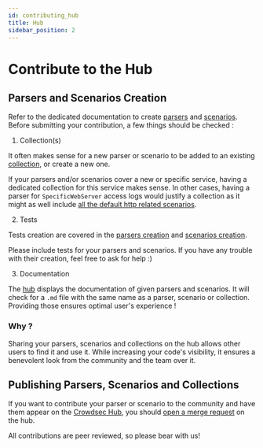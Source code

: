 ```yaml
---
id: contributing_hub
title: Hub
sidebar_position: 2
---
```


# Contribute to the Hub

## Parsers and Scenarios Creation

Refer to the dedicated documentation to create [parsers](/docs/parsers/create/) and [scenarios](/docs/scenarios/create/).
Before submitting your contribution, a few things should be checked :

1. Collection(s)

It often makes sense for a new parser or scenario to be added to an existing [collection](/docs/next/collections/format), or create a new one.

If your parsers and/or scenarios cover a new or specific service, having a dedicated collection for this service makes sense.
In other cases, having a parser for `SpecificWebServer` access logs would justify a collection as it might as well include [all the default http related scenarios](https://hub.crowdsec.net/author/crowdsecurity/collections/base-http-scenarios).


2. Tests

Tests creation are covered in the [parsers creation](/docs/parsers/create/) and [scenarios creation](/docs/scenarios/create/).

Please include tests for your parsers and scenarios. If you have any trouble with their creation, feel free to ask for help :)

3. Documentation

The [hub](https://hub.crowdsec.net) displays the documentation of given parsers and scenarios. It will check for a `.md` file with the same name as a parser, scenario or collection. Providing those ensures optimal user's experience !

### Why ?

Sharing your parsers, scenarios and collections on the hub allows other users to find it and use it. While increasing your code's visibility, it ensures a benevolent look from the community and the team over it.

## Publishing Parsers, Scenarios and Collections

If you want to contribute your parser or scenario to the community and have them appear on the [Crowdsec Hub](https://hub.crowdsec.net/), you should [open a merge request](https://github.com/crowdsecurity/hub/pulls) on the hub.

All contributions are peer reviewed, so please bear with us!
